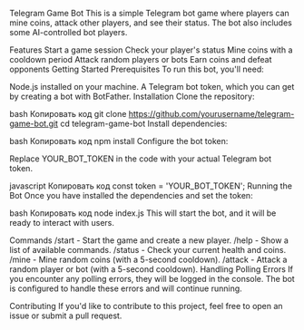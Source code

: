 Telegram Game Bot
This is a simple Telegram bot game where players can mine coins, attack other players, and see their status. The bot also includes some AI-controlled bot players.

Features
Start a game session
Check your player's status
Mine coins with a cooldown period
Attack random players or bots
Earn coins and defeat opponents
Getting Started
Prerequisites
To run this bot, you'll need:

Node.js installed on your machine.
A Telegram bot token, which you can get by creating a bot with BotFather.
Installation
Clone the repository:

bash
Копировать код
git clone https://github.com/yourusername/telegram-game-bot.git
cd telegram-game-bot
Install dependencies:

bash
Копировать код
npm install
Configure the bot token:

Replace YOUR_BOT_TOKEN in the code with your actual Telegram bot token.

javascript
Копировать код
const token = 'YOUR_BOT_TOKEN';
Running the Bot
Once you have installed the dependencies and set the token:

bash
Копировать код
node index.js
This will start the bot, and it will be ready to interact with users.

Commands
/start - Start the game and create a new player.
/help - Show a list of available commands.
/status - Check your current health and coins.
/mine - Mine random coins (with a 5-second cooldown).
/attack - Attack a random player or bot (with a 5-second cooldown).
Handling Polling Errors
If you encounter any polling errors, they will be logged in the console. The bot is configured to handle these errors and will continue running.

Contributing
If you'd like to contribute to this project, feel free to open an issue or submit a pull request.
